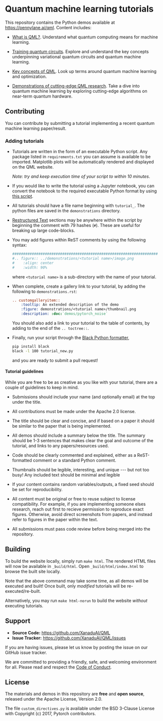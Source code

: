# Quantum machine learning tutorials

This repository contains the Python demos available
at https://pennylane.ai/qml. Content includes:

* [What is QML?](https://pennylane.ai/qml/whatisqml.html). Understand what quantum 
  computing means for machine learning.
  
* [Training quantum circuits](https://pennylane.ai/qml/trainingcircuits.html). Explore and
  understand the key concepts underpinning variational quantum circuits and
  quantum machine learning.
  
* [Key concepts of QML](https://pennylane.ai/qml/concepts.html). Look up terms around 
  quantum machine learning and optimization.

* [Demonstrations of cutting-edge QML research](https://pennylane.ai/qml/demonstrations.html).
  Take a dive into quantum machine learning by exploring cutting-edge algorithms
  on near-term quantum hardware.

## Contributing

You can contribute by submitting a tutorial implementing a recent
quantum machine learning paper/result.

### Adding tutorials

* Tutorials are written in the form of an executable Python script.
  Any package listed in `requirements.txt` you can assume is available to be imported.
  Matplotlib plots will be automatically rendered and displayed on the QML website.

  _Note: try and keep execution time of your script to within 10 minutes_.
  
* If you would like to write the tutorial using a Jupyter notebook, you can convert
  the notebook to the required executable Python format by using
  [this script](https://gist.github.com/chsasank/7218ca16f8d022e02a9c0deb94a310fe).

* All tutorials should have a file name beginning with `tutorial_`.
  The python files are saved in the `demonstrations` directory.

* [Restructured Text](http://www.sphinx-doc.org/en/master/usage/restructuredtext/basics.html)
  sections may be anywhere within the script by beginning the comment with
  79 hashes (`#`). These are useful for breaking up large code-blocks.

* You may add figures within ReST comments by using the following syntax:

  ```python
  ##############################################################################
  #.. figure:: ../demonstrations/<tutorial name>/image.png
  #    :align: center
  #    :width: 90%
  ```

  where `<tutorial name>` is a sub-directory with the name of
  your tutorial.

* When complete, create a gallery link to your tutorial, by adding the
  following to `demonstrations.rst`:

  ```rest
  .. customgalleryitem::
      :tooltip: An extended description of the demo
      :figure: demonstrations/<tutorial name>/thumbnail.png
      :description: :doc:`demos/pytorch_noise`
  ```

  You should also add a link to your tutorial to the table of contents, by adding to the
  end of the `.. toctree::`.

* Finally, run your script through the [Black Python formatter](https://github.com/psf/black),

  ```bash
  pip install black
  black -l 100 tutorial_new.py
  ```

  and you are ready to submit a pull request!


#### Tutorial guidelines

While you are free to be as creative as you like with your tutorial,
there are a couple of guidelines to keep in mind.

* Submissions should include your name (and optionally email) at the top
  under the title.

* All contributions must be made under the Apache 2.0 license.

* The title should be clear and concise, and if based on a paper it should be similar to the paper
  that is being implemented.

* All demos should include a summary below the title.
  The summary should be 1-3 sentences that makes clear the
  goal and outcome of the tutorial, and links to any papers/resources used.

* Code should be clearly commented and explained, either
  as a ReST-formatted comment or a standard Python comment.

* Thumbnails should be legible, interesting, and unique --- but not too busy!
  Any included text should be minimal and legible
  
* If your content contains random variables/outputs, a fixed seed should 
  be set for reproducibility.

* All content must be original or free to reuse subject to license compatibility.
  For example, if you are implementing someone elses research, reach out first to
  recieve permission to reproduce exact figures. Otherwise, avoid direct screenshots
  from papers, and instead refer to figures in the paper within the text.
  
* All submissions must pass code review before being merged into the repository.

## Building

To build the website locally, simply run `make html`. The rendered HTML files
will now be available in `_build/html`. Open `_build/html/index.html` to browse
the built site locally.

Note that the above command may take some time, as all demos
will be executed and built! Once built, only _modified_ tutorials will
be re-executed/re-built.

Alternatively, you may run `make html-norun` to build the website _without_ executing
tutorials.

## Support

- **Source Code:** https://github.com/XanaduAI/QML
- **Issue Tracker:** https://github.com/XanaduAI/QML/issues

If you are having issues, please let us know by posting the issue on our GitHub issue tracker.

We are committed to providing a friendly, safe, and welcoming environment for all.
Please read and respect the [Code of Conduct](.github/CODE_OF_CONDUCT.md).

## License

The materials and demos in this repository are **free** and
**open source**, released under the Apache License, Version 2.0.

The file `custom_directives.py` is available under the BSD 3-Clause License with
Copyright (c) 2017, Pytorch contributors.
